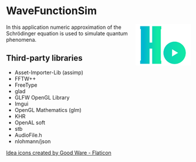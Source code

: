 # WaveFunctionSim


<img src="Resources/Icons/HoGraEngineLogo.png" alt="HoGraEngine logo" width="30%" style="float: right;"/>

In this application numeric approximation of the Schrödinger equation is used to simulate quantum phenomena.

## Third-party libraries

- Asset-Importer-Lib (assimp)
- FFTW++
- FreeType
- glad
- GLFW OpenGL Library
- Imgui
- OpenGL Mathematics (glm)
- KHR
- OpenAL soft
- stb
- AudioFile.h
- nlohmann/json


<a href="https://www.flaticon.com/free-icons/idea" title="idea icons">Idea icons created by Good Ware - Flaticon</a>
